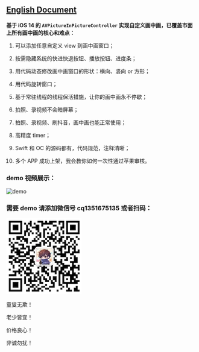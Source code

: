 ## [English Document](README_en.md)



**基于 iOS 14 的 `AVPictureInPictureController` 实现自定义画中画，已覆盖市面上所有画中画的核心和难点：**

1. 可以添加任意自定义 view 到画中画窗口；

2. 按需隐藏系统的快进快退按钮、播放按钮、进度条；

3. 用代码动态修改画中画窗口的形状：横向、竖向 or 方形；

4. 用代码旋转窗口；

5. 基于常驻线程的线程保活措施，让你的画中画永不停歇；

6. 拍照、录视频不会暗屏幕；

7. 拍照、录视频、刷抖音，画中画也能正常使用；

8. 高精度 timer；

9. Swift 和 OC 的源码都有，代码规范，注释清晰；

10. 多个 APP 成功上架，我会教你如何一次性通过苹果审核。


   



### demo 视频展示：

![demo](demo.gif)



### 需要 demo 请添加微信号 cq1351675135 或者扫码：

![](wechat.png)


童叟无欺！

老少皆宜！

价格良心！

非诚勿扰！

